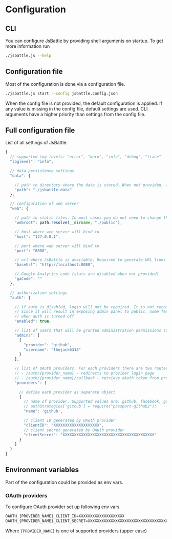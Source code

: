 # Configuration

## CLI

You can configure JsBattle by providing shell arguments on startup. To get more information run

```bash
./jsbattle.js --help
```

## Configuration file
Most of the configuration is done via a configuration file.

```bash
./jsbattle.js start --config jsbattle.config.json
```

When the config file is not provided, the default configuration is applied. If any value is missing in the config file, default settings are used. CLI arguments have a higher priority than settings from the config file.  

## Full configuration file
List of all settings of JsBattle:

```js
{
  // supported log levels: "error", "warn", "info", "debug", "trace"
  "loglevel": "info",

  // data persistence settings
  "data": {

    // path to directory where the data is stored. When not provided, an in-memory DB is used
    "path": "./jsbattle-data"
  },

  // configuration of web server
  "web": {

    // path to static files. In most cases you do not need to change that
    "webroot": path.resolve(__dirname, "./public"),

    // host where web server will bind to
    "host": "127.0.0.1",

    // port where web server will bind to
    "port": "8080",

    // url where JsBattle is available. Required to generate URL links properly (e.g. oAth callback)
    "baseUrl": "http://localhost:8080",

    // Google Analytics code (stats are disabled when not provided)
    "gaCode": ""
  },

  // authorization settings
  "auth": {

    // if auth is disabled, login will not be required. It is not recommended for production
    // since it will result in exposing admin panel to public. Some features may be disabled
    // when auth is turned off
    "enabled": true,

    // list of users that will be granted administration permissions (admin role)
    "admins": [
      {
        "provider": "github",
        "username": "thejack6318"
      }
    ],

    // list of OAuth providers. For each providers there are two routes created:
    // - /auth/{provider_name} - redirects to provider login page
    // - /auth/{provider_name}/callback - retrieve oAuth token from provider
    "providers": [

      // define each provider as separate object
      {
        // name of provider. Supported values are: github, facebook, google, twitter, linkedin, slack
        // authStrategies['github'] = require("passport-github2");
        "name": 'github',

        // client ID generated by OAuth provider
        "clientID": "XXXXXXXXXXXXXXXXXXXX",
        // client secret generated by OAuth provider
        "clientSecret": "XXXXXXXXXXXXXXXXXXXXXXXXXXXXXXXXXXXXXXXX"
      }
    ]
  }
}
```

## Environment variables

Part of the configuration could be provided as env vars.

### OAuth providers
To configure OAuth provider set up following env vars

```bash
OAUTH_{PROVIDER_NAME}_CLIENT_ID=XXXXXXXXXXXXXXXXXXXX
OAUTH_{PROVIDER_NAME}_CLIENT_SECRET=XXXXXXXXXXXXXXXXXXXXXXXXXXXXXXXXXXXXXXXX
```

Where `{PROVIDER_NAME}` is one of supported providers (upper case)
